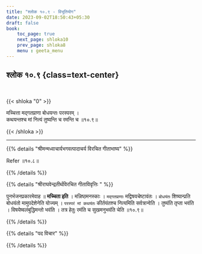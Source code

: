 ```yaml
---
title: "श्लोक १०.९ - विभूतियोग"
date: 2023-09-02T18:50:43+05:30
draft: false
book:
    toc_page: true
    next_page: shloka10
    prev_page: shloka8
    menu : geeta_menu
---
```




## श्लोक १०.९ {class=text-center}

<br/>

{{< shloka  "0"  >}}

मच्चित्ता मद्गतप्राणा बोधयन्तः परस्परम् ।   
कथयन्तश्च मां नित्यं तुष्यन्ति च रमन्ति च ॥१०.९॥  

{{< /shloka >}}

---


{{% details "श्रीमन्मध्वाचार्यभगवत्पादाचर्य विरचित  गीताभाष्य" %}}

Refer ॥१०.८॥ 

{{% /details %}}



{{% details "श्रीराघवेन्द्रतीर्थविरचित गीताविवृत्तिः " %}}

पुनर्भजनप्रकारमेवाह ॥ **मच्चिता इति** । मन्निष्ठमनस्काः । 
`मद्गतप्राणाः` मद्विषयचेष्टावंतः । `बोधयंतः` शिष्यान्प्रति 
बोधयंतो मामुपदेशेनेति योज्यम्‌ । `परस्परं मां कथयंतः` 
कीर्तयंतश्च नित्यमिति सर्वत्रान्वेति । तुष्यंति तृप्ता
भवंति । विषयेष्वलंबुद्धिमन्तो भवंति । तत्र हेतुः रमंति च 
सुखमनुभवंति चेति ॥१०.९॥

{{% /details %}}



{{% details "पद विचार" %}}


{{% /details %}}
